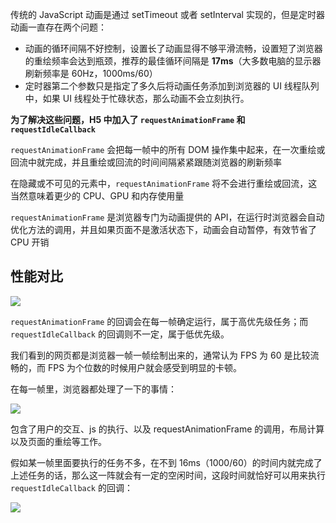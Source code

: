 传统的 JavaScript 动画是通过 setTimeout 或者 setInterval 实现的，但是定时器动画一直存在两个问题：

*   动画的循环间隔不好控制，设置长了动画显得不够平滑流畅，设置短了浏览器的重绘频率会达到瓶颈，推荐的最佳循环间隔是 **17ms**（大多数电脑的显示器刷新频率是 60Hz，1000ms/60）
*   定时器第二个参数只是指定了多久后将动画任务添加到浏览器的 UI 线程队列中，如果 UI 线程处于忙碌状态，那么动画不会立刻执行。

**为了解决这些问题，H5 中加入了 `requestAnimationFrame` 和 `requestIdleCallback`**

`requestAnimationFrame` 会把每一帧中的所有 DOM 操作集中起来，在一次重绘或回流中就完成，并且重绘或回流的时间间隔紧紧跟随浏览器的刷新频率

在隐藏或不可见的元素中，`requestAnimationFrame` 将不会进行重绘或回流，这当然意味着更少的 CPU、GPU 和内存使用量

`requestAnimationFrame` 是浏览器专门为动画提供的 API，在运行时浏览器会自动优化方法的调用，并且如果页面不是激活状态下，动画会自动暂停，有效节省了 CPU 开销

## 性能对比

![](https://user-gold-cdn.xitu.io/2020/7/9/17332d04d34c3113?imageslim)

`requestAnimationFrame` 的回调会在每一帧确定运行，属于高优先级任务；而 `requestIdleCallback` 的回调则不一定，属于低优先级。

我们看到的网页都是浏览器一帧一帧绘制出来的，通常认为 FPS 为 60 是比较流畅的，而 FPS 为个位数的时候用户就会感受到明显的卡顿。

在每一帧里，浏览器都处理了一下的事情：

![](https://user-gold-cdn.xitu.io/2020/7/9/17332d1225eae04e?imageslim)

包含了用户的交互、js 的执行、以及 requestAnimationFrame 的调用，布局计算以及页面的重绘等工作。

假如某一帧里面要执行的任务不多，在不到 16ms（1000/60）的时间内就完成了上述任务的话，那么这一阵就会有一定的空闲时间，这段时间就恰好可以用来执行 `requestIdleCallback` 的回调：

![](https://user-gold-cdn.xitu.io/2020/7/9/17332d38b1de53a2?imageslim)

